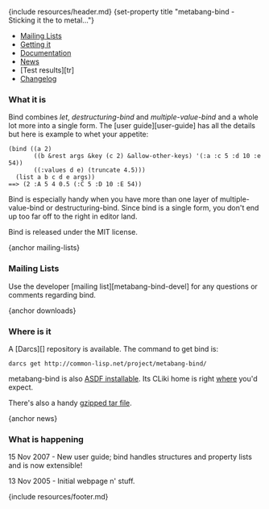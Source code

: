 {include resources/header.md}
{set-property title "metabang-bind - Sticking it the to metal..."}

<div class="contents">
<div class="system-links">

  * [Mailing Lists][3]
  * [Getting it][4]
  * [Documentation][5]
  * [News][6]
  * [Test results][tr]
  * [Changelog][7]

   [3]: #mailing-lists
   [4]: #downloads
   [5]: documentation/ (documentation link)
   [6]: #news
   [7]: changelog.html


</div>
<div class="system-description">

### What it is

Bind combines _let_, _destructuring-bind_ and _multiple-value-bind_ and a whole lot more into a single form. The [user guide][user-guide] has all the details but here is example to whet your appetite:
    
    (bind ((a 2)
           ((b &rest args &key (c 2) &allow-other-keys) '(:a :c 5 :d 10 :e 54))
           ((:values d e) (truncate 4.5)))
      (list a b c d e args))
    ==> (2 :A 5 4 0.5 (:C 5 :D 10 :E 54))

Bind is especially handy when you have more than one layer of multiple-value-bind or destructuring-bind. Since bind is a single form, you don't end up too far off to the right in editor land.

Bind is released under the MIT license.

{anchor mailing-lists}

### Mailing Lists

Use the developer [mailing list][metabang-bind-devel] for any questions or comments regarding bind.

{anchor downloads}

### Where is it

A [Darcs][] repository is available. The command to get bind is:

    darcs get http://common-lisp.net/project/metabang-bind/

metabang-bind is also [ASDF installable][10]. Its CLiki home is right [where][11] you'd expect.

   [10]: http://www.cliki.net/asdf-install
   [11]: http://www.cliki.net/bind

There's also a handy [gzipped tar file][12].

   [12]: http://common-lisp.net/project/cl-containers/metabang-bind/metabang-bind_latest.tar.gz

{anchor news}

### What is happening

15 Nov 2007 - New user guide; bind handles structures and property lists and is now extensible!

13 Nov 2005 - Initial webpage n' stuff.

</div>
</div>

{include resources/footer.md}


